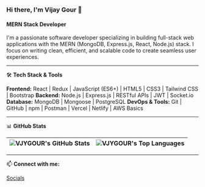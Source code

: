 ### Hi there, I'm Vijay Gour 👋

#### MERN Stack Developer

I'm a passionate software developer specializing in building full-stack web applications with the MERN (MongoDB, Express.js, React, Node.js) stack. I focus on writing clean, efficient, and scalable code to create seamless user experiences.

---

🛠 **Tech Stack & Tools**

**Frontend:** React | Redux | JavaScript (ES6+) | HTML5 | CSS3 | Tailwind CSS | Bootstrap
**Backend:** Node.js | Express.js | RESTful APIs | JWT | Socket.io
**Database:** MongoDB | Mongoose | PostgreSQL
**DevOps & Tools:** Git | GitHub | npm | Postman | Vercel | Netlify | AWS Basics

---

📊 **GitHub Stats**

| <img align="center" src="https://github-readme-stats.vercel.app/api?username=VJYGOUR&show_icons=true&theme=react&hide_border=true&include_all_commits=true" alt="VJYGOUR's GitHub Stats" /> | <img align="center" src="https://github-readme-stats.vercel.app/api/top-langs/?username=VJYGOUR&layout=compact&theme=react&hide_border=true" alt="VJYGOUR's Top Languages" /> |
| ------------- | ------------- |

---

📫 **Connect with me:**

[Socials](https://linktr.ee/vishu33.x)
